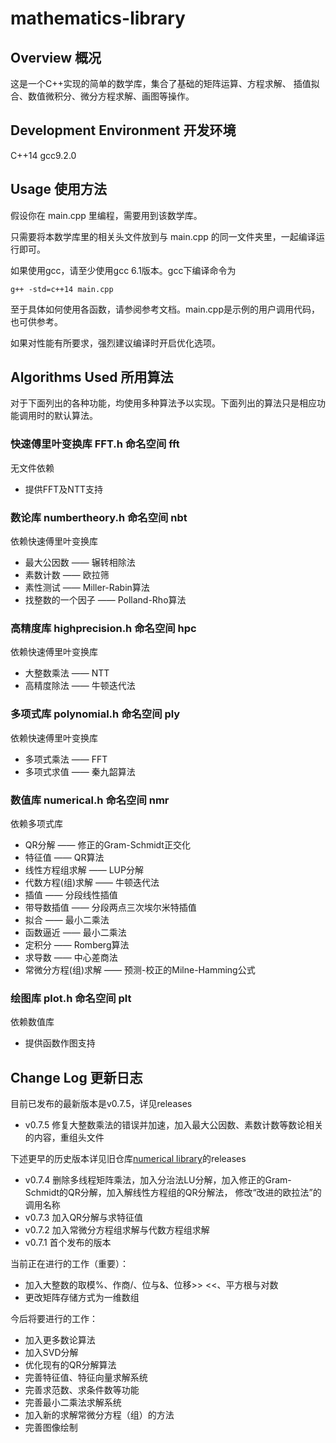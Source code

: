 # mathematics-library
## Overview 概况
这是一个C++实现的简单的数学库，集合了基础的矩阵运算、方程求解、 插值拟合、数值微积分、微分方程求解、画图等操作。
## Development Environment 开发环境
C++14 gcc9.2.0
## Usage 使用方法
假设你在 main.cpp 里编程，需要用到该数学库。

只需要将本数学库里的相关头文件放到与 main.cpp 的同一文件夹里，一起编译运行即可。

如果使用gcc，请至少使用gcc 6.1版本。gcc下编译命令为
```
g++ -std=c++14 main.cpp
```
至于具体如何使用各函数，请参阅参考文档。main.cpp是示例的用户调用代码，也可供参考。

如果对性能有所要求，强烈建议编译时开启优化选项。
## Algorithms Used 所用算法
对于下面列出的各种功能，均使用多种算法予以实现。下面列出的算法只是相应功能调用时的默认算法。

### 快速傅里叶变换库 FFT.h 命名空间 fft
无文件依赖
* 提供FFT及NTT支持

### 数论库 numbertheory.h 命名空间 nbt
依赖快速傅里叶变换库
* 最大公因数 —— 辗转相除法
* 素数计数 —— 欧拉筛
* 素性测试 —— Miller-Rabin算法
* 找整数的一个因子 —— Polland-Rho算法

### 高精度库 highprecision.h 命名空间 hpc
依赖快速傅里叶变换库
* 大整数乘法 —— NTT
* 高精度除法 —— 牛顿迭代法

### 多项式库 polynomial.h 命名空间 ply
依赖快速傅里叶变换库
* 多项式乘法 —— FFT
* 多项式求值 —— 秦九韶算法

### 数值库 numerical.h 命名空间 nmr
依赖多项式库
* QR分解 —— 修正的Gram-Schmidt正交化
* 特征值 —— QR算法
* 线性方程组求解 —— LUP分解
* 代数方程(组)求解 —— 牛顿迭代法
* 插值 —— 分段线性插值
* 带导数插值 —— 分段两点三次埃尔米特插值
* 拟合 —— 最小二乘法
* 函数逼近 —— 最小二乘法
* 定积分 —— Romberg算法
* 求导数 —— 中心差商法
* 常微分方程(组)求解 —— 预测-校正的Milne-Hamming公式

### 绘图库 plot.h 命名空间 plt
依赖数值库
* 提供函数作图支持

## Change Log 更新日志
目前已发布的最新版本是v0.7.5，详见releases
* v0.7.5 修复大整数乘法的错误并加速，加入最大公因数、素数计数等数论相关的内容，重组头文件

下述更早的历史版本详见旧仓库[numerical library](https://github.com/lambdacdm/numerical-library)的releases
* v0.7.4 删除多线程矩阵乘法，加入分治法LU分解，加入修正的Gram-Schmidt的QR分解，加入解线性方程组的QR分解法，
修改“改进的欧拉法”的调用名称
* v0.7.3 加入QR分解与求特征值
* v0.7.2 加入常微分方程组求解与代数方程组求解
* v0.7.1 首个发布的版本

当前正在进行的工作（重要）：
* 加入大整数的取模%、作商/、位与&、位移>> <<、平方根与对数
* 更改矩阵存储方式为一维数组

今后将要进行的工作：
* 加入更多数论算法
* 加入SVD分解
* 优化现有的QR分解算法
* 完善特征值、特征向量求解系统
* 完善求范数、求条件数等功能
* 完善最小二乘法求解系统
* 加入新的求解常微分方程（组）的方法
* 完善图像绘制
